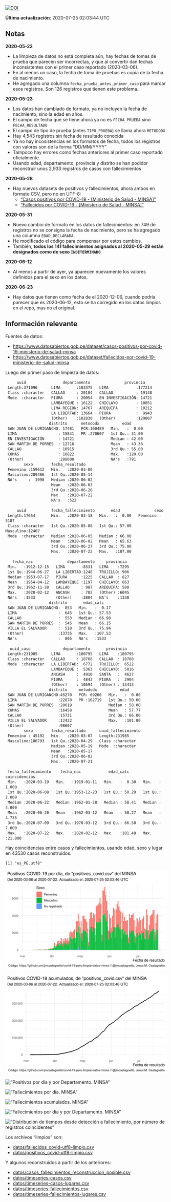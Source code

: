 [![DOI](https://zenodo.org/badge/266025854.svg)](https://zenodo.org/badge/latestdoi/266025854)

**Última actualización**: 2020-07-25 02:03:44 UTC

Notas
-----

**2020-05-22**

-   La limpieza de datos no está completa aún, hay fechas de tomas de
    prueba que parecen ser incorrectas, y que al convertir dan fechas
    inconsistentes con el primer caso reportado (2020-03-06).
-   En al menos un caso, la fecha de toma de pruebas es copia de la
    fecha de nacimiento.
-   He agregado una columna `fecha_prueba_antes_primer_caso` para marcar
    esos registros. Son 126 registros que tienen este problema.

**2020-05-23**

-   Los datos han cambiado de formato, ya no incluyen la fecha de
    nacimiento, sino la edad en años.
-   El campo de fecha que se tiene ahora ya no es `FECHA_PRUEBA` sino
    `FECHA_RESULTADO`
-   El campo de tipo de prueba (antes `TIPO_PRUEBA`) se llama ahora
    `METODODX`
-   Hay 4,543 registros sin fecha de resultado conocida
-   Ya no hay incosistencias en los formatos de fecha, todos los
    registros con valores son de la forma “DD/MM/YYYY”
-   Tampoco hay errores como fechas anteriores al primer caso reportado
    oficialmente.
-   Usando edad, departamento, provincia y distrito se han podidor
    reconstruir unos 2,933 registros de casos con fallecimientos

**2020-05-28**

-   Hay nuevos datasets de positivos y fallecimientos, ahora ambos en
    formato CSV, pero no en UTF-8:
    -   [“Casos positivos por COVID-19 - \[Ministerio de Salud -
        MINSA\]”](https://www.datosabiertos.gob.pe/dataset/casos-positivos-por-covid-19-ministerio-de-salud-minsa)
    -   [“Fallecidos por COVID-19 - \[Ministerio de Salud -
        MINSA\]”](https://www.datosabiertos.gob.pe/dataset/fallecidos-por-covid-19-ministerio-de-salud-minsa)

**2020-05-31**

-   Nuevo cambio de formato en los datos de fallecimientos: en 749 de
    registros no se consigna la fecha de nacimiento, pero se ha agregado
    una columna `EDAD_DECLARADA`.
-   He modificado el código para compensar por estos cambios.
-   También, **todos los 141 fallecimientos asignados al 2020-05-29
    están designados como de sexo `INDETERMINADO`**.

**2020-06-12**

-   Al menos a partir de ayer, ya aparecen nuevamente los valores
    definidos para el sexo en los datos.

**2020-06-23**

-   Hay datos que tienen como fecha de el 2020-12-06, cuando podría
    parecer que es 2020-06-12, esto se ha corregido en los datos limpios
    en el repo, mas no el original.

Información relevante
---------------------

Fuentes de datos:

-   <a href="https://www.datosabiertos.gob.pe/dataset/casos-positivos-por-covid-19-ministerio-de-salud-minsa" class="uri">https://www.datosabiertos.gob.pe/dataset/casos-positivos-por-covid-19-ministerio-de-salud-minsa</a>
-   <a href="https://www.datosabiertos.gob.pe/dataset/fallecidos-por-covid-19-ministerio-de-salud-minsa" class="uri">https://www.datosabiertos.gob.pe/dataset/fallecidos-por-covid-19-ministerio-de-salud-minsa</a>

Luego del primer paso de limpieza de datos:

         uuid                departamento               provincia     
     Length:371096      LIMA       :183475   LIMA            :177214  
     Class :character   CALLAO     : 20184   CALLAO          : 19148  
     Mode  :character   PIURA      : 20054   EN INVESTIGACIÓN: 14721  
                        LAMBAYEQUE : 16122   CHICLAYO        : 10851  
                        LIMA REGION: 14767   AREQUIPA        : 10212  
                        LA LIBERTAD: 13664   PIURA           :  9943  
                        (Other)    :102830   (Other)         :129007  
                       distrito      metododx          edad       
     SAN JUAN DE LURIGANCHO: 17481   PCR:100489   Min.   :  0.00  
     LIMA                  : 15841   PR :270607   1st Qu.: 31.00  
     EN INVESTIGACIÓN      : 14721                Median : 42.00  
     SAN MARTIN DE PORRES  : 12716                Mean   : 43.36  
     CALLAO                : 10915                3rd Qu.: 55.00  
     COMAS                 : 10822                Max.   :120.00  
     (Other)               :288600                NA's   :791     
            sexo        fecha_resultado     
     Femenino :159612   Min.   :2020-03-06  
     Masculino:209486   1st Qu.:2020-05-14  
     NA's     :  1998   Median :2020-06-02  
                        Mean   :2020-06-03  
                        3rd Qu.:2020-06-26  
                        Max.   :2020-07-22  
                        NA's   :522         

         uuid           fecha_fallecimiento       edad               sexo      
     Length:17654       Min.   :2020-03-18   Min.   :  0.00   Femenino : 5187  
     Class :character   1st Qu.:2020-05-08   1st Qu.: 57.00   Masculino:12467  
     Mode  :character   Median :2020-06-05   Median : 66.00                    
                        Mean   :2020-06-02   Mean   : 65.63                    
                        3rd Qu.:2020-06-27   3rd Qu.: 75.00                    
                        Max.   :2020-07-22   Max.   :107.00                    
                                                                               
       fecha_nac               departamento     provincia   
     Min.   :1912-12-15   LIMA       :8331   LIMA    :7295  
     1st Qu.:1944-06-27   LA LIBERTAD:1248   TRUJILLO: 906  
     Median :1953-07-17   PIURA      :1225   CALLAO  : 827  
     Mean   :1954-04-12   LAMBAYEQUE :1197   CHICLAYO: 663  
     3rd Qu.:1962-11-28   CALLAO     : 987   AREQUIPA: 580  
     Max.   :2020-02-12   ANCASH     : 782   (Other) :6045  
     NA's   :1533         (Other)    :3884   NA's    :1338  
                       distrito       edad_calc     
     SAN JUAN DE LURIGANCHO:  853   Min.   :  0.17  
     LIMA                  :  645   1st Qu.: 57.53  
     CALLAO                :  553   Median : 66.90  
     SAN MARTIN DE PORRES  :  545   Mean   : 66.15  
     VILLA EL SALVADOR     :  518   3rd Qu.: 75.94  
     (Other)               :13735   Max.   :107.53  
     NA's                  :  805   NA's   :1533    

      uuid_caso              departamento       provincia     
     Length:231985      LIMA       :180795   LIMA    :180795  
     Class :character   CALLAO     : 18708   CALLAO  : 18708  
     Mode  :character   LA LIBERTAD:  6772   TRUJILLO:  6522  
                        LAMBAYEQUE :  5363   CHICLAYO:  5016  
                        ANCASH     :  4910   SANTA   :  4627  
                        PIURA      :  4843   PIURA   :  2904  
                        (Other)    : 10594   (Other) : 13413  
                       distrito     metododx          edad       
     SAN JUAN DE LURIGANCHO:45270   PCR: 69266   Min.   :  0.00  
     LIMA                  :22878   PR :162719   1st Qu.: 50.00  
     SAN MARTIN DE PORRES  :20619                Median : 58.00  
     COMAS                 :16458                Mean   : 57.77  
     CALLAO                :15731                3rd Qu.: 66.00  
     VILLA EL SALVADOR     :12422                Max.   :101.00  
     (Other)               :98607                                
            sexo        fecha_resultado      uuid_fallecimiento
     Femenino : 45192   Min.   :2020-03-07   Length:231985     
     Masculino:186793   1st Qu.:2020-04-29   Class :character  
                        Median :2020-05-19   Mode  :character  
                        Mean   :2020-05-17                     
                        3rd Qu.:2020-06-02                     
                        Max.   :2020-07-21                     
                                                               
     fecha_fallecimiento    fecha_nac            edad_calc      coincidencias   
     Min.   :2020-03-19   Min.   :1919-01-11   Min.   :  0.30   Min.   : 1.000  
     1st Qu.:2020-06-08   1st Qu.:1953-12-23   1st Qu.: 50.29   1st Qu.: 2.000  
     Median :2020-06-22   Median :1962-01-28   Median : 58.41   Median : 4.000  
     Mean   :2020-06-20   Mean   :1962-03-12   Mean   : 58.27   Mean   : 4.735  
     3rd Qu.:2020-07-09   3rd Qu.:1970-03-12   3rd Qu.: 66.50   3rd Qu.: 7.000  
     Max.   :2020-07-22   Max.   :2020-02-12   Max.   :101.48   Max.   :21.000  
                                                                                

Hay coincidencias entre casos y fallecimientos, usando edad, sexo y
lugar en 43530 casos reconstruídos.

    [1] "es_PE.utf8"

![“Positivos por día. MINSA”](plots/positivos-por-dia-minsa.png)

![“Positivos acumulados. MINSA”](plots/positivos-acumulados-minsa.png)

![“Positivos por día y por Departamento.
MINSA”](plots/positivos-diarios-por-departamento-minsa.png)

![“Fallecimientos por día.
MINSA”](plots/fallecimientos-por-dia-minsa.png)

![“Fallecimientos acumulados.
MINSA”](plots/fallecimientos-acumulados-minsa.png)

![“Fallecimientos por día y por Departamento.
MINSA”](plots/fallecimientos-diarios-por-departamento-minsa.png)

![“Distribución de tiempos desde detección a fallecimiento, por número
de registros
coincidentes”](plots/deteccion-fallecimiento-por-coincidentes.png)

Los archivos “limpios” son:

-   [datos/fallecidos\_covid-utf8-limpio.csv](datos/fallecidos_covid-utf8-limpio.csv)
-   [datos/positivos\_covid-utf8-limpio.csv](datos/positivos_covid-utf8-limpio.csv)

Y algunos reconstruidos a partir de los anteriores:

-   [datos/casos\_fallecimientos\_reconstruccion\_posible.csv](datos/casos_fallecimientos_reconstruccion_posible.csv)
-   [datos/timeseries-casos.csv](datos/timeseries-casos.csv)
-   [datos/timeseries-casos-lugares.csv](datos/timeseries-casos-lugares.csv)
-   [datos/timeseries-fallecimientos.csv](datos/timeseries-fallecimientos.csv)
-   [datos/timeseries-fallecimientos-lugares.csv](datos/timeseries-fallecimientos-lugares.csv)
